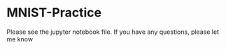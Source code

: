 # MNIST-Practice

Please see the jupyter notebook file. If you have any questions, please let me know
